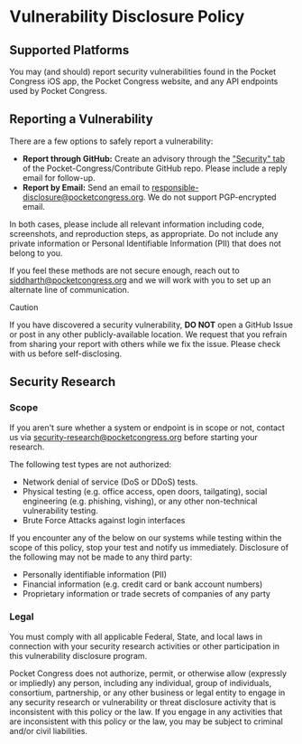 # Vulnerability Disclosure Policy

## Supported Platforms

You may (and should) report security vulnerabilities found in the Pocket Congress iOS app, the Pocket Congress website, and any API endpoints used by Pocket Congress.

## Reporting a Vulnerability

There are a few options to safely report a vulnerability:

- **Report through GitHub:** Create an advisory through the ["Security" tab](https://github.com/Pocket-Congress/Contribute/security) of the Pocket-Congress/Contribute GitHub repo. Please include a reply email for follow-up.
- **Report by Email:** Send an email to responsible-disclosure@pocketcongress.org. We do not support PGP-encrypted email.

In both cases, please include all relevant information including code, screenshots, and reproduction steps, as appropriate. Do not include any private information or Personal Identifiable Information (PII) that does not belong to you.

If you feel these methods are not secure enough, reach out to siddharth@pocketcongress.org and we will work with you to set up an alternate line of communication.

> [!CAUTION]
> If you have discovered a security vulnerability, **DO NOT** open a GitHub Issue or post in any other publicly-available location. We request that you refrain from sharing your report with others while we fix the issue. Please check with us before self-disclosing.

## Security Research

### Scope

If you aren't sure whether a system or endpoint is in scope or not, contact us via security-research@pocketcongress.org before starting your research.

The following test types are not authorized:
- Network denial of service (DoS or DDoS) tests.
- Physical testing (e.g. office access, open doors, tailgating), social engineering (e.g. phishing, vishing), or any other non-technical vulnerability testing.
- Brute Force Attacks against login interfaces

If you encounter any of the below on our systems while testing within the scope of this policy, stop your test and notify us immediately. Disclosure of the following may not be made to any third party:
- Personally identifiable information (PII)
- Financial information (e.g. credit card or bank account numbers)
- Proprietary information or trade secrets of companies of any party

### Legal

You must comply with all applicable Federal, State, and local laws in connection with your security research activities or other participation in this vulnerability disclosure program.

Pocket Congress does not authorize, permit, or otherwise allow (expressly or impliedly) any person, including any individual, group of individuals, consortium, partnership, or any other business or legal entity to engage in any security research or vulnerability or threat disclosure activity that is inconsistent with this policy or the law. If you engage in any activities that are inconsistent with this policy or the law, you may be subject to criminal and/or civil liabilities.


